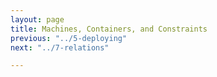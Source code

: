 ```yaml
---
layout: page
title: Machines, Containers, and Constraints
previous: "../5-deploying"
next: "../7-relations"

---
```

